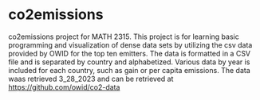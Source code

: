 # co2emissions
co2emissions project for MATH 2315. This project is for learning basic programming and visualization of dense data sets by utilizing the csv data provided by OWID for the top ten emitters.
The data is formatted in a CSV file and is separated by country and alphabetized. Various data by year is included for each country, such as gain or per capita emissions. The data waas retrieved 3_28_2023 and can be retrieved at https://github.com/owid/co2-data
